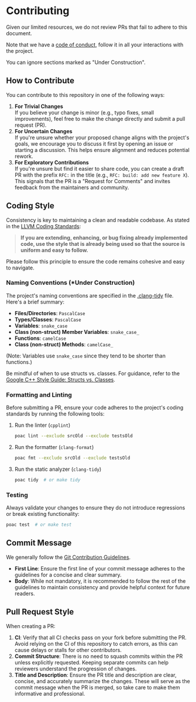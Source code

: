 # Contributing

Given our limited resources, we do not review PRs that fail to adhere to this document.

Note that we have a [code of conduct](https://github.com/poac-dev/.github/blob/main/CODE_OF_CONDUCT.md),
follow it in all your interactions with the project.

You can ignore sections marked as "Under Construction".

## How to Contribute

You can contribute to this repository in one of the following ways:

1. **For Trivial Changes**<br>
   If you believe your change is minor (e.g., typo fixes, small improvements),
   feel free to make the change directly and submit a pull request (PR).
2. **For Uncertain Changes**<br>
   If you're unsure whether your proposed change aligns with the project's
   goals, we encourage you to discuss it first by opening an issue or starting
   a discussion.  This helps ensure alignment and reduces potential rework.
3. **For Exploratory Contributions**<br>
   If you're unsure but find it easier to share code, you can create a draft PR
   with the prefix `RFC:` in the title (e.g., `RFC: build: add new feature X`).
   This signals that the PR is a "Request for Comments" and invites feedback
   from the maintainers and community.

## Coding Style

Consistency is key to maintaining a clean and readable codebase. As stated in the
[LLVM Coding Standards](https://llvm.org/docs/CodingStandards.html#introduction):

> **If you are extending, enhancing, or bug fixing already implemented code,
> use the style that is already being used so that the source is uniform and
> easy to follow.**

Please follow this principle to ensure the code remains cohesive and easy to
navigate.

### Naming Conventions (*Under Construction)

The project's naming conventions are specified in the
[.clang-tidy](.clang-tidy) file.  Here's a brief summary:

- **Files/Directories**: `PascalCase`
- **Types/Classes**: `PascalCase`
- **Variables**: `snake_case`
- **Class (non-struct) Member Variables**: `snake_case_`
- **Functions**: `camelCase`
- **Class (non-struct) Methods**: `camelCase_`

(Note: Variables use `snake_case` since they tend to be shorter than functions.)

Be mindful of when to use structs vs. classes.  For guidance, refer to the
[Google C++ Style Guide: Structs vs. Classes](https://google.github.io/styleguide/cppguide.html#Structs_vs._Classes).

### Formatting and Linting

Before submitting a PR, ensure your code adheres to the project's coding
standards by running the following tools:

1. Run the linter (`cpplint`)
   ```bash
   poac lint --exclude srcOld --exclude testsOld
   ```
2. Run the formatter (`clang-format`)
   ```bash
   poac fmt --exclude srcOld --exclude testsOld
   ```
3. Run the static analyzer (`clang-tidy`)
   ```bash
   poac tidy  # or make tidy
   ```

### Testing

Always validate your changes to ensure they do not introduce regressions or
break existing functionality:

```bash
poac test  # or make test
```

## Commit Message

We generally follow the
[Git Contribution Guidelines](https://git-scm.com/docs/SubmittingPatches#describe-changes).

- **First Line**: Ensure the first line of your commit message adheres to the
  guidelines for a concise and clear summary.
- **Body**: While not mandatory, it is recommended to follow the rest of the
  guidelines to maintain consistency and provide helpful context for future
  readers.

## Pull Request Style

When creating a PR:

1. **CI**: Verify that all CI checks pass on your fork before submitting the
   PR.  Avoid relying on the CI of this repository to catch errors, as this
   can cause delays or stalls for other contributors.
2. **Commit Structure**: There is no need to squash commits within the PR
   unless explicitly requested.  Keeping separate commits can help reviewers
   understand the progression of changes.
3. **Title and Description**: Ensure the PR title and description are clear,
   concise, and accurately summarize the changes.  These will serve as the
   commit message when the PR is merged, so take care to make them informative
   and professional.
